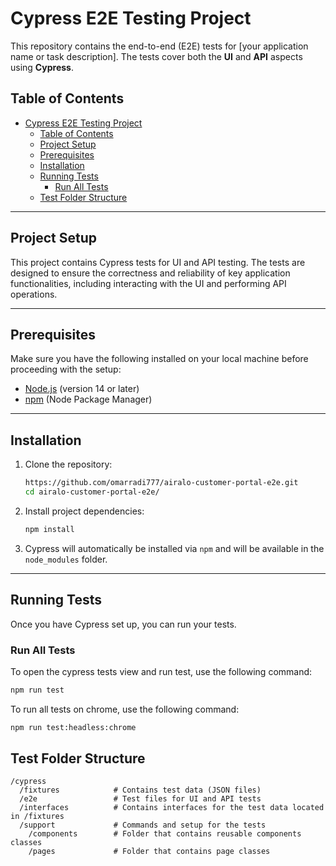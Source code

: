 # Cypress E2E Testing Project

This repository contains the end-to-end (E2E) tests for [your application name or task description]. The tests cover both the **UI** and **API** aspects using **Cypress**.

## Table of Contents
- [Cypress E2E Testing Project](#cypress-e2e-testing-project)
  - [Table of Contents](#table-of-contents)
  - [Project Setup](#project-setup)
  - [Prerequisites](#prerequisites)
  - [Installation](#installation)
  - [Running Tests](#running-tests)
    - [Run All Tests](#run-all-tests)
  - [Test Folder Structure](#test-folder-structure)

---

## Project Setup

This project contains Cypress tests for UI and API testing. The tests are designed to ensure the correctness and reliability of key application functionalities, including interacting with the UI and performing API operations.

---

## Prerequisites

Make sure you have the following installed on your local machine before proceeding with the setup:

- [Node.js](https://nodejs.org/en/) (version 14 or later)
- [npm](https://www.npmjs.com/) (Node Package Manager)

---

## Installation

1. Clone the repository:

    ```bash
    https://github.com/omarradi777/airalo-customer-portal-e2e.git
    cd airalo-customer-portal-e2e/
    ```

2. Install project dependencies:

    ```bash
    npm install
    ```

3. Cypress will automatically be installed via `npm` and will be available in the `node_modules` folder.

---

## Running Tests

Once you have Cypress set up, you can run your tests.

### Run All Tests

To open the cypress tests view and run test, use the following command:

```bash
npm run test
```

To run all tests on chrome, use the following command:

```bash
npm run test:headless:chrome
```

## Test Folder Structure

```text
/cypress
  /fixtures            # Contains test data (JSON files)
  /e2e                 # Test files for UI and API tests
  /interfaces          # Contains interfaces for the test data located in /fixtures
  /support             # Commands and setup for the tests
    /components        # Folder that contains reusable components classes
    /pages             # Folder that contains page classes


